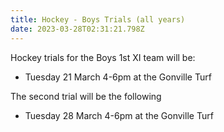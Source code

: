 ```yaml
---
title: Hockey - Boys Trials (all years)
date: 2023-03-28T02:31:21.798Z
---
```

Hockey trials for the Boys 1st XI team will be:

* Tuesday 21 March 4-6pm at the Gonville Turf  

The second trial will be the following
  
* Tuesday 28 March 4-6pm at the Gonville Turf
